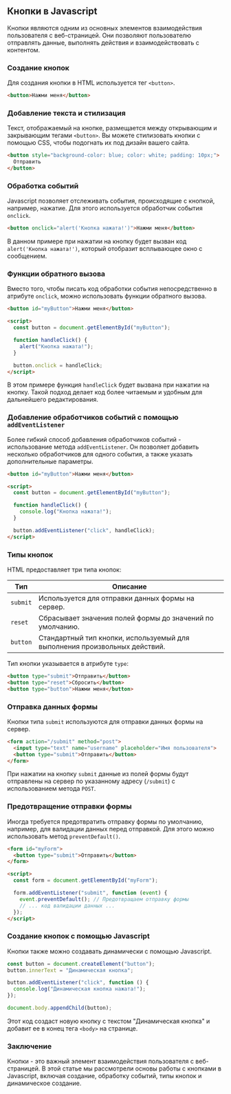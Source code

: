 ## Кнопки в Javascript

Кнопки являются одним из основных элементов взаимодействия пользователя с веб-страницей. Они позволяют пользователю отправлять данные, выполнять действия и взаимодействовать с контентом. 

### Создание кнопок

Для создания кнопки в HTML используется тег `<button>`. 

```html
<button>Нажми меня</button>
```

### Добавление текста и стилизация

Текст, отображаемый на кнопке, размещается между открывающим и закрывающим тегами `<button>`. Вы можете стилизовать кнопки с помощью CSS, чтобы подогнать их под дизайн вашего сайта.

```html
<button style="background-color: blue; color: white; padding: 10px;">
  Отправить
</button>
```

### Обработка событий

Javascript позволяет отслеживать события, происходящие с кнопкой, например, нажатие. Для этого используется обработчик события `onclick`.

```html
<button onclick="alert('Кнопка нажата!')">Нажми меня</button>
```

В данном примере при нажатии на кнопку будет вызван код `alert('Кнопка нажата!')`, который отобразит всплывающее окно с сообщением.

### Функции обратного вызова

Вместо того, чтобы писать код обработки события непосредственно в атрибуте `onclick`, можно использовать функции обратного вызова.

```html
<button id="myButton">Нажми меня</button>

<script>
  const button = document.getElementById("myButton");

  function handleClick() {
    alert("Кнопка нажата!");
  }

  button.onclick = handleClick;
</script>
```

В этом примере функция `handleClick` будет вызвана при нажатии на кнопку. Такой подход делает код более читаемым и удобным для дальнейшего редактирования.

### Добавление обработчиков событий с помощью `addEventListener`

Более гибкий способ добавления обработчиков событий - использование метода `addEventListener`. Он позволяет добавить несколько обработчиков для одного события, а также указать дополнительные параметры.

```html
<button id="myButton">Нажми меня</button>

<script>
  const button = document.getElementById("myButton");

  function handleClick() {
    console.log("Кнопка нажата!");
  }

  button.addEventListener("click", handleClick);
</script>
```

### Типы кнопок

HTML предоставляет три типа кнопок:

| Тип     | Описание                                                                    |
| -------- | --------------------------------------------------------------------------- |
| `submit` | Используется для отправки данных формы на сервер.                           |
| `reset`  | Сбрасывает значения полей формы до значений по умолчанию.                    |
| `button` | Стандартный тип кнопки, используемый для выполнения произвольных действий. |

Тип кнопки указывается в атрибуте `type`:

```html
<button type="submit">Отправить</button>
<button type="reset">Сбросить</button>
<button type="button">Нажми меня</button>
```

### Отправка данных формы

Кнопки типа `submit` используются для отправки данных формы на сервер. 

```html
<form action="/submit" method="post">
  <input type="text" name="username" placeholder="Имя пользователя">
  <button type="submit">Отправить</button>
</form>
```

При нажатии на кнопку `submit` данные из полей формы будут отправлены на сервер по указанному адресу (`/submit`) с использованием метода `POST`.

### Предотвращение отправки формы

Иногда требуется предотвратить отправку формы по умолчанию, например, для валидации данных перед отправкой. Для этого можно использовать метод `preventDefault()`.

```html
<form id="myForm">
  <button type="submit">Отправить</button>
</form>

<script>
  const form = document.getElementById("myForm");

  form.addEventListener("submit", function (event) {
    event.preventDefault(); // Предотвращаем отправку формы
    // ... код валидации данных ...
  });
</script>
```

### Создание кнопок с помощью Javascript

Кнопки также можно создавать динамически с помощью Javascript.

```javascript
const button = document.createElement("button");
button.innerText = "Динамическая кнопка";

button.addEventListener("click", function () {
  console.log("Динамическая кнопка нажата!");
});

document.body.appendChild(button);
```

Этот код создаст новую кнопку с текстом "Динамическая кнопка" и добавит ее в конец тега `<body>` на странице.

### Заключение

Кнопки - это важный элемент взаимодействия пользователя с веб-страницей. В этой статье мы рассмотрели основы работы с кнопками в Javascript, включая создание, обработку событий, типы кнопок и динамическое создание. 
